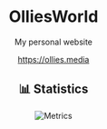 <div align="center">
  <h1>OlliesWorld</h1>
</div>
<div align="center">
  My personal website
</br>

  <https://ollies.media>
</div>

<div align="center">
  <h2>📊 Statistics</h2>

![Metrics](https://metrics.lecoq.io/OlliesGitHubWorld?template=classic&isocalendar=1&languages=1&base=header%2C%20activity%2C%20community%2C%20repositories%2C%20metadata&base.indepth=false&base.hireable=false&base.skip=false&isocalendar=false&isocalendar.duration=half-year&languages=false&languages.limit=8&languages.threshold=0%25&languages.other=false&languages.colors=github&languages.sections=most-used&languages.indepth=false&languages.analysis.timeout=15&languages.analysis.timeout.repositories=7.5&languages.categories=markup%2C%20programming&languages.recent.categories=markup%2C%20programming&languages.recent.load=300&languages.recent.days=14&config.timezone=Europe%2FAmsterdam)

</div>
